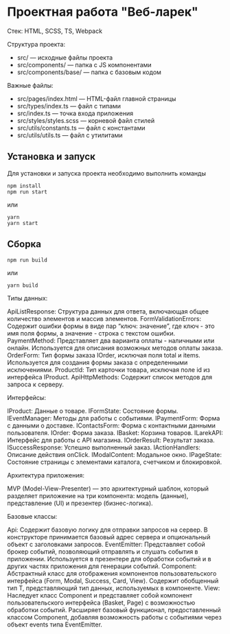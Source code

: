 # Проектная работа "Веб-ларек"

Стек: HTML, SCSS, TS, Webpack

Структура проекта:
- src/ — исходные файлы проекта
- src/components/ — папка с JS компонентами
- src/components/base/ — папка с базовым кодом

Важные файлы:
- src/pages/index.html — HTML-файл главной страницы
- src/types/index.ts — файл с типами
- src/index.ts — точка входа приложения
- src/styles/styles.scss — корневой файл стилей
- src/utils/constants.ts — файл с константами
- src/utils/utils.ts — файл с утилитами

## Установка и запуск
Для установки и запуска проекта необходимо выполнить команды

```
npm install
npm run start
```

или

```
yarn
yarn start
```
## Сборка

```
npm run build
```

или

```
yarn build
```
Типы данных:

ApiListResponse<T>: Структура данных для ответа, включающая общее количество элементов и массив элементов.
FormValidationErrors: Содержит ошибки формы в виде пар “ключ: значение”, где ключ - это имя поля формы, а значение - строка с текстом ошибки.
PaymentMethod: Представляет два варианта оплаты - наличными или онлайн. Используется для описания возможных методов оплаты заказа.
OrderForm: Тип формы заказа IOrder, исключая поля total и items. Используется для создания формы заказа с определенными исключениями.
ProductId: Тип карточки товара, исключая поле id из интерфейса IProduct.
ApiHttpMethods: Содержит список методов для запроса к серверу.

Интерфейсы:

IProduct: Данные о товаре.
IFormState: Состояние формы.
IEventManager: Методы для работы с событиями.
IPaymentForm: Форма с данными о доставке.
IContactsForm: Форма с контактными данными пользователя.
IOrder: Форма заказа.
IBasket: Корзина товаров.
ILarekAPI: Интерфейс для работы с API магазина.
IOrderResult: Результат заказа.
ISuccessResponse: Успешно выполненный заказ.
IActionHandlers: Описание действия onClick.
IModalContent: Модальное окно.
IPageState: Состояние страницы с элементами каталога, счетчиком и блокировкой.

Архитектура приложения:

MVP (Model-View-Presenter) — это архитектурный шаблон, который разделяет приложение на три компонента: модель (данные), представление (UI) и презентер (бизнес-логика).

Базовые классы:

Api: Содержит базовую логику для отправки запросов на сервер. В конструкторе принимается базовый адрес сервера и опциональный объект с заголовками запросов.
EventEmitter: Представляет собой брокер событий, позволяющий отправлять и слушать события в приложении. Используется в презентере для обработки событий и в других частях приложения для генерации событий.
Component: Абстрактный класс для отображения компонентов пользовательского интерфейса (Form, Modal, Success, Card, View). Содержит обобщенный тип T, представляющий тип данных, используемых в компоненте.
View: Наследует класс Component и представляет собой компонент пользовательского интерфейса (Basket, Page) с возможностью обработки событий. Расширяет базовый функционал, предоставленный классом Component, добавляя возможность работы с событиями через объект events типа EventEmitter.
